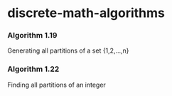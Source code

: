 # discrete-math-algorithms

### Algorithm 1.19

Generating all partitions of a set {1,2,...,n}

### Algorithm 1.22

Finding all partitions of an integer

